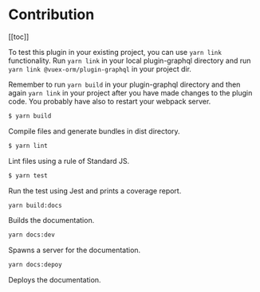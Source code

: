 # Contribution

[[toc]]

To test this plugin in your existing project, you can use `yarn link` functionality. Run `yarn link`
in your local plugin-graphql directory and run `yarn link @vuex-orm/plugin-graphql` in your project dir.

Remember to run `yarn build` in your plugin-graphql directory and then again `yarn link` in your project after you have
made changes to the plugin code. You probably have also to restart your webpack server.


```bash
$ yarn build
```

Compile files and generate bundles in dist directory.

```bash
$ yarn lint
```

Lint files using a rule of Standard JS.

```bash
$ yarn test
```

Run the test using Jest and prints a coverage report.


```bash
yarn build:docs
```

Builds the documentation.


```bash
yarn docs:dev
```

Spawns a server for the documentation.


```bash
yarn docs:depoy
```

Deploys the documentation.

